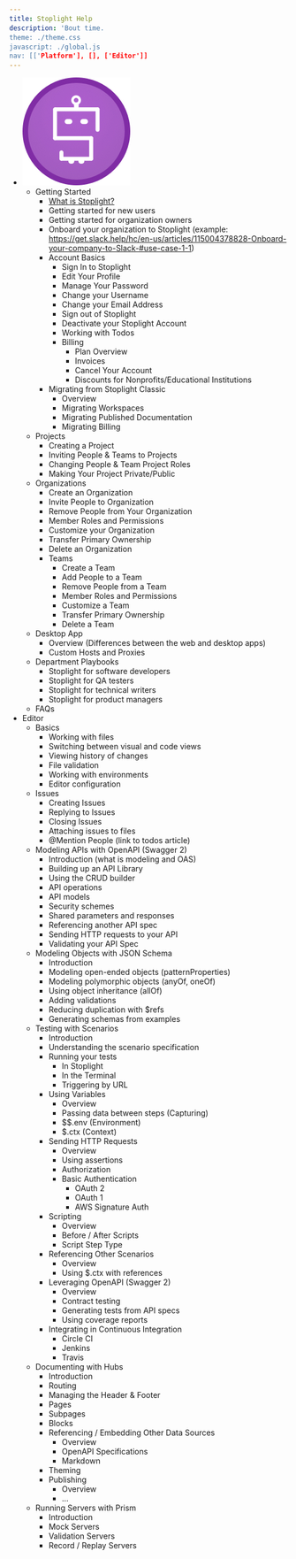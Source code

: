 ```yaml
---
title: Stoplight Help
description: 'Bout time.
theme: ./theme.css
javascript: ./global.js
nav: [['Platform'], [], ['Editor']]
---
```


* ![Platform](./logo.png "Platform")
  * Getting Started
    * [What is Stoplight?](./articles/getting-started/what-is-stoplight.md)
    * Getting started for new users
    * Getting started for organization owners
    * Onboard your organization to Stoplight (example: https://get.slack.help/hc/en-us/articles/115004378828-Onboard-your-company-to-Slack-#use-case-1-1)
    * Account Basics
      * Sign In to Stoplight
      * Edit Your Profile
      * Manage Your Password
      * Change your Username
      * Change your Email Address
      * Sign out of Stoplight
      * Deactivate your Stoplight Account
      * Working with Todos
      * Billing
        * Plan Overview
        * Invoices
        * Cancel Your Account
        * Discounts for Nonprofits/Educational Institutions
    * Migrating from Stoplight Classic
      * Overview
      * Migrating Workspaces
      * Migrating Published Documentation
      * Migrating Billing
  * Projects
    * Creating a Project
    * Inviting People & Teams to Projects
    * Changing People & Team Project Roles
    * Making Your Project Private/Public
  * Organizations
    * Create an Organization
    * Invite People to Organization
    * Remove People from Your Organization
    * Member Roles and Permissions
    * Customize your Organization
    * Transfer Primary Ownership
    * Delete an Organization
    * Teams
      * Create a Team
      * Add People to a Team
      * Remove People from a Team
      * Member Roles and Permissions
      * Customize a Team
      * Transfer Primary Ownership
      * Delete a Team
  * Desktop App
    * Overview (Differences between the web and desktop apps)
    * Custom Hosts and Proxies
  * Department Playbooks
    * Stoplight for software developers
    * Stoplight for QA testers
    * Stoplight for technical writers
    * Stoplight for product managers
  * FAQs
* Editor
  * Basics
    * Working with files
    * Switching between visual and code views
    * Viewing history of changes
    * File validation
    * Working with environments
    * Editor configuration
  * Issues
    * Creating Issues
    * Replying to Issues
    * Closing Issues
    * Attaching issues to files
    * @Mention People (link to todos article)
  * Modeling APIs with OpenAPI (Swagger 2)
    * Introduction (what is modeling and OAS)
    * Building up an API Library
    * Using the CRUD builder
    * API operations
    * API models
    * Security schemes
    * Shared parameters and responses
    * Referencing another API spec
    * Sending HTTP requests to your API
    * Validating your API Spec
  * Modeling Objects with JSON Schema
    * Introduction
    * Modeling open-ended objects (patternProperties)
    * Modeling polymorphic objects (anyOf, oneOf)
    * Using object inheritance (allOf)
    * Adding validations
    * Reducing duplication with $refs
    * Generating schemas from examples
  * Testing with Scenarios
    * Introduction
    * Understanding the scenario specification
    * Running your tests
      * In Stoplight
      * In the Terminal
      * Triggering by URL
    * Using Variables
      * Overview
      * Passing data between steps (Capturing)
      * $$.env (Environment)
      * $.ctx (Context)
    * Sending HTTP Requests
      * Overview
      * Using assertions
      * Authorization
      * Basic Authentication
        * OAuth 2
        * OAuth 1
        * AWS Signature Auth
    * Scripting
      * Overview
      * Before / After Scripts
      * Script Step Type
    * Referencing Other Scenarios
      * Overview
      * Using $.ctx with references
    * Leveraging OpenAPI (Swagger 2)
      * Overview
      * Contract testing
      * Generating tests from API specs
      * Using coverage reports
    * Integrating in Continuous Integration
      * Circle CI
      * Jenkins
      * Travis
  * Documenting with Hubs
    * Introduction
    * Routing
    * Managing the Header & Footer
    * Pages
    * Subpages
    * Blocks
    * Referencing / Embedding Other Data Sources
      * Overview
      * OpenAPI Specifications
      * Markdown
    * Theming
    * Publishing
      * Overview
      * ...
  * Running Servers with Prism
    * Introduction
    * Mock Servers
    * Validation Servers
    * Record / Replay Servers
